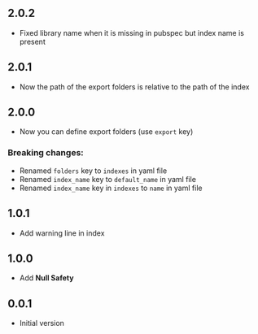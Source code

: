 ## 2.0.2
- Fixed library name when it is missing in pubspec but index name is present

## 2.0.1
- Now the path of the export folders is relative to the path of the index

## 2.0.0
- Now you can define export folders (use `export` key)
### Breaking changes:
- Renamed `folders` key to `indexes` in yaml file
- Renamed `index_name` key to `default_name`  in yaml file
- Renamed `index_name` key in `indexes` to `name`  in yaml file

## 1.0.1
- Add warning line in index

## 1.0.0
- Add **Null Safety**

## 0.0.1
- Initial version
